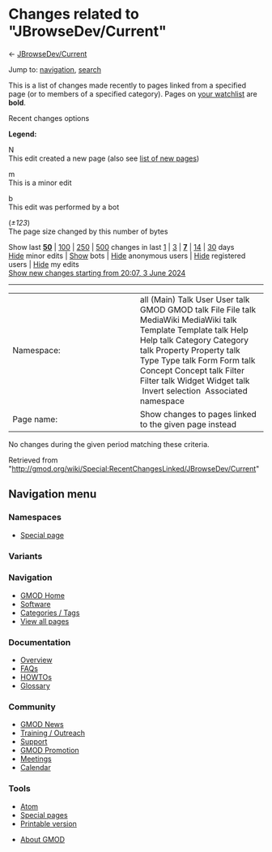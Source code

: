 <div id="mw-page-base" class="noprint">

</div>

<div id="mw-head-base" class="noprint">

</div>

<div id="content" class="mw-body" role="main">

<span id="top"></span>

<div id="mw-js-message" style="display:none;">

</div>



# <span dir="auto">Changes related to "JBrowseDev/Current"</span>

<div id="bodyContent">

<div id="contentSub">

←
<a href="/mediawiki/index.php?title=JBrowseDev/Current&amp;redirect=no"
class="mw-redirect" title="JBrowseDev/Current">JBrowseDev/Current</a>

</div>

<div id="jump-to-nav" class="mw-jump">

Jump to: [navigation](#mw-navigation), [search](#p-search)

</div>

<div id="mw-content-text">

<div class="mw-specialpage-summary">

This is a list of changes made recently to pages linked from a specified
page (or to members of a specified category). Pages on [your
watchlist](/wiki/Special:Watchlist "Special:Watchlist") are **bold**.

</div>

Recent changes options

<div class="mw-changeslist-legend">

**Legend:**

<div class="mw-collapsible-content">

N  
This edit created a new page (also see [list of new
pages](/wiki/Special:NewPages "Special:NewPages"))

m  
This is a minor edit

b  
This edit was performed by a bot

(*±123*)  
The page size changed by this number of bytes

</div>

</div>

Show last
[**50**](/mediawiki/index.php?title=Special:RecentChangesLinked&limit=50&target=JBrowseDev%2FCurrent "Special:RecentChangesLinked")
\|
[100](/mediawiki/index.php?title=Special:RecentChangesLinked&limit=100&target=JBrowseDev%2FCurrent "Special:RecentChangesLinked")
\|
[250](/mediawiki/index.php?title=Special:RecentChangesLinked&limit=250&target=JBrowseDev%2FCurrent "Special:RecentChangesLinked")
\|
[500](/mediawiki/index.php?title=Special:RecentChangesLinked&limit=500&target=JBrowseDev%2FCurrent "Special:RecentChangesLinked")
changes in last
[1](/mediawiki/index.php?title=Special:RecentChangesLinked&days=1&from=&target=JBrowseDev%2FCurrent "Special:RecentChangesLinked")
\|
[3](/mediawiki/index.php?title=Special:RecentChangesLinked&days=3&from=&target=JBrowseDev%2FCurrent "Special:RecentChangesLinked")
\|
[**7**](/mediawiki/index.php?title=Special:RecentChangesLinked&days=7&from=&target=JBrowseDev%2FCurrent "Special:RecentChangesLinked")
\|
[14](/mediawiki/index.php?title=Special:RecentChangesLinked&days=14&from=&target=JBrowseDev%2FCurrent "Special:RecentChangesLinked")
\|
[30](/mediawiki/index.php?title=Special:RecentChangesLinked&days=30&from=&target=JBrowseDev%2FCurrent "Special:RecentChangesLinked")
days  
[Hide](/mediawiki/index.php?title=Special:RecentChangesLinked&hideminor=1&target=JBrowseDev%2FCurrent "Special:RecentChangesLinked")
minor edits \|
[Show](/mediawiki/index.php?title=Special:RecentChangesLinked&hidebots=0&target=JBrowseDev%2FCurrent "Special:RecentChangesLinked")
bots \|
[Hide](/mediawiki/index.php?title=Special:RecentChangesLinked&hideanons=1&target=JBrowseDev%2FCurrent "Special:RecentChangesLinked")
anonymous users \|
[Hide](/mediawiki/index.php?title=Special:RecentChangesLinked&hideliu=1&target=JBrowseDev%2FCurrent "Special:RecentChangesLinked")
registered users \|
[Hide](/mediawiki/index.php?title=Special:RecentChangesLinked&hidemyself=1&target=JBrowseDev%2FCurrent "Special:RecentChangesLinked")
my edits  
[Show new changes starting from 20:07, 3 June
2024](/mediawiki/index.php?title=Special:RecentChangesLinked&from=20240603200717&target=JBrowseDev%2FCurrent "Special:RecentChangesLinked")

------------------------------------------------------------------------

<table class="mw-recentchanges-table">
<colgroup>
<col style="width: 50%" />
<col style="width: 50%" />
</colgroup>
<tbody>
<tr class="odd">
<td class="mw-label mw-namespace-label">Namespace:</td>
<td class="mw-input">all (Main) Talk User User talk GMOD GMOD talk File
File talk MediaWiki MediaWiki talk Template Template talk Help Help talk
Category Category talk Property Property talk Type Type talk Form Form
talk Concept Concept talk Filter Filter talk Widget Widget talk
 Invert selection
 Associated namespace</td>
</tr>
<tr class="even">
<td class="mw-label mw-target-label">Page name:</td>
<td class="mw-input">Show changes to pages linked to the given page
instead</td>
</tr>
</tbody>
</table>

<div class="mw-changeslist-empty">

No changes during the given period matching these criteria.

</div>

</div>

<div class="printfooter">

Retrieved from
"<http://gmod.org/wiki/Special:RecentChangesLinked/JBrowseDev/Current>"

</div>

<div id="catlinks" class="catlinks catlinks-allhidden">

</div>

<div class="visualClear">

</div>

</div>

</div>

<div id="mw-navigation">

## Navigation menu

<div id="mw-head">



<div id="left-navigation">

<div id="p-namespaces" class="vectorTabs" role="navigation"
aria-labelledby="p-namespaces-label">

### Namespaces

- <span id="ca-nstab-special">[Special
  page](/wiki/Special:RecentChangesLinked/JBrowseDev/Current "This is a special page, you cannot edit the page itself")</span>

</div>

<div id="p-variants" class="vectorMenu emptyPortlet" role="navigation"
aria-labelledby="p-variants-label">

### 

### Variants[](#)

<div class="menu">

</div>

</div>

</div>





</div>



</div>

</div>

</div>

<div id="mw-panel">

<div id="p-logo" role="banner">

<a href="/wiki/Main_Page"
style="background-image: url(http://gmod.org/images/GMOD-cogs.png);"
title="Visit the main page"></a>

</div>

<div id="p-Navigation" class="portal" role="navigation"
aria-labelledby="p-Navigation-label">

### Navigation

<div class="body">

- <span id="n-GMOD-Home">[GMOD Home](/wiki/Main_Page)</span>
- <span id="n-Software">[Software](/wiki/GMOD_Components)</span>
- <span id="n-Categories-.2F-Tags">[Categories /
  Tags](/wiki/Categories)</span>
- <span id="n-View-all-pages">[View all
  pages](/wiki/Special:AllPages)</span>

</div>

</div>

<div id="p-Documentation" class="portal" role="navigation"
aria-labelledby="p-Documentation-label">

### Documentation

<div class="body">

- <span id="n-Overview">[Overview](/wiki/Overview)</span>
- <span id="n-FAQs">[FAQs](/wiki/Category:FAQ)</span>
- <span id="n-HOWTOs">[HOWTOs](/wiki/Category:HOWTO)</span>
- <span id="n-Glossary">[Glossary](/wiki/Glossary)</span>

</div>

</div>

<div id="p-Community" class="portal" role="navigation"
aria-labelledby="p-Community-label">

### Community

<div class="body">

- <span id="n-GMOD-News">[GMOD News](/wiki/GMOD_News)</span>
- <span id="n-Training-.2F-Outreach">[Training /
  Outreach](/wiki/Training_and_Outreach)</span>
- <span id="n-Support">[Support](/wiki/Support)</span>
- <span id="n-GMOD-Promotion">[GMOD
  Promotion](/wiki/GMOD_Promotion)</span>
- <span id="n-Meetings">[Meetings](/wiki/Meetings)</span>
- <span id="n-Calendar">[Calendar](/wiki/Calendar)</span>

</div>

</div>

<div id="p-tb" class="portal" role="navigation"
aria-labelledby="p-tb-label">

### Tools

<div class="body">

- <span id="feedlinks"><a
  href="http://gmod.org/mediawiki/index.php?title=Special:RecentChangesLinked/JBrowseDev/Current&amp;feed=atom"
  id="feed-atom" class="feedlink" rel="alternate"
  type="application/atom+xml" title="Atom feed for this page">Atom</a></span>
- <span id="t-specialpages"><a href="/wiki/Special:SpecialPages" accesskey="q"
  title="A list of all special pages [q]">Special pages</a></span>
- <span id="t-print"><a
  href="/mediawiki/index.php?title=Special:RecentChangesLinked/JBrowseDev/Current&amp;printable=yes"
  rel="alternate" accesskey="p"
  title="Printable version of this page [p]">Printable version</a></span>

</div>

</div>

</div>

</div>

<div id="footer" role="contentinfo">

- <span id="footer-places-about">[About
  GMOD](/wiki/GMOD:About "GMOD:About")</span>

<!-- -->






</div>
